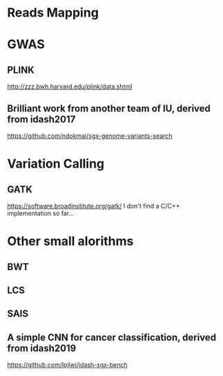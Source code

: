 # Reads Mapping

# GWAS
## PLINK
http://zzz.bwh.harvard.edu/plink/data.shtml
## Brilliant work from another team of IU, derived from idash2017
https://github.com/ndokmai/sgx-genome-variants-search

# Variation Calling
## GATK
https://software.broadinstitute.org/gatk/
I don't find a C/C++ implementation so far...

# Other small alorithms
## BWT
## LCS
## SAIS
## A simple CNN for cancer classification, derived from idash2019
https://github.com/lpjlwj/idash-sgx-bench
